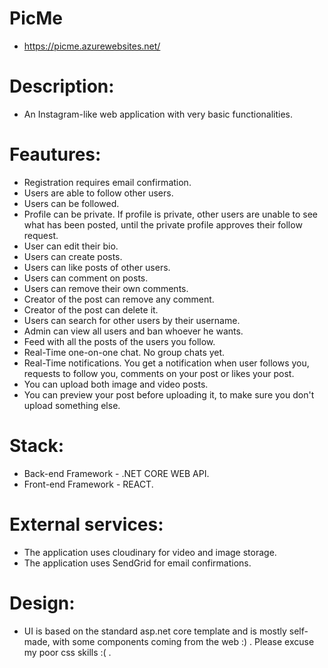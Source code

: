 # PicMe
- https://picme.azurewebsites.net/
# Description:
- An Instagram-like web application with very basic functionalities.
# Feautures:
- Registration requires email confirmation.
- Users are able to follow other users.
- Users can be followed.
- Profile can be private. If profile is private, other users are unable to see what has been posted, until the private profile approves their follow request.
- User can edit their bio.
- Users can create posts.
- Users can like posts of other users.
- Users can comment on posts.
- Users can remove their own comments.
- Creator of the post can remove any comment.
- Creator of the post can delete it.
- Users can search for other users by their username.
- Admin can view all users and ban whoever he wants.
- Feed with all the posts of the users you follow.
- Real-Time one-on-one chat. No group chats yet.
- Real-Time notifications. You get a notification when user follows you, requests to follow you, comments on your post or likes your post.
- You can upload both image and video posts.
- You can preview your post before uploading it, to make sure you don't upload something else.
# Stack:
- Back-end Framework - .NET CORE WEB API.
- Front-end Framework - REACT.
# External services:
- The application uses cloudinary for video and image storage.
- The application uses SendGrid for email confirmations.
# Design:
- UI is based on the standard asp.net core template and is mostly self-made, with some components coming from the web :) . Please excuse my poor css skills :( .
